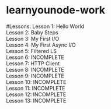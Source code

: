 # learnyounode-work

#Lessons:
Lesson 1: Hello World
<br>
Lesson 2: Baby Steps
<br>
  Lesson 3: My First I/O
  <br>
  Lesson 4: My First Async I/O
  <br>
  Lesson 5: Filtered LS
  <br>
  Lesson 6: INCOMPLETE
  <br>
  Lesson 7: HTTP Client
  <br>
  Lesson 8: INCOMPLETE
  <br>
  Lesson 9: INCOMPLETE
  <br>
  Lesson 10: INCOMPLETE
  <br>
  Lesson 11: INCOMPLETE
  <br>
  Lesson 12: INCOMPLETE
  <br>
  Lesson 13: INCOMPLETE

